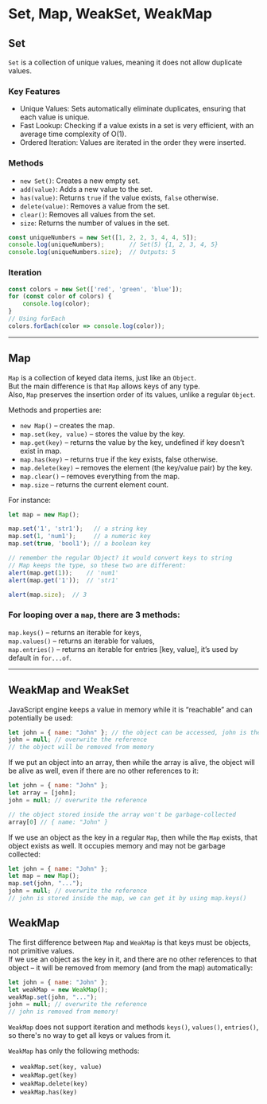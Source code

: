 # Set, Map, WeakSet, WeakMap

## Set

`Set` is a collection of unique values, meaning it does not allow duplicate values.

### Key Features
- Unique Values: Sets automatically eliminate duplicates, ensuring that each value is unique.  
- Fast Lookup: Checking if a value exists in a set is very efficient, with an average time complexity of O(1).  
- Ordered Iteration: Values are iterated in the order they were inserted.

### Methods
- `new Set()`: Creates a new empty set.
- `add(value)`: Adds a new value to the set.
- `has(value)`: Returns `true` if the value exists, `false` otherwise.
- `delete(value)`: Removes a value from the set.
- `clear()`: Removes all values from the set.
- `size`: Returns the number of values in the set.

```js
const uniqueNumbers = new Set([1, 2, 2, 3, 4, 4, 5]);
console.log(uniqueNumbers);       // Set(5) {1, 2, 3, 4, 5}
console.log(uniqueNumbers.size);  // Outputs: 5
```

### Iteration
```js
const colors = new Set(['red', 'green', 'blue']);
for (const color of colors) {
    console.log(color);
}
// Using forEach
colors.forEach(color => console.log(color));
```
---
## Map

`Map` is a collection of keyed data items, just like an `Object`.  
But the main difference is that `Map` allows keys of any type.  
Also, `Map` preserves the insertion order of its values, unlike a regular `Object`.

Methods and properties are:

- `new Map()` – creates the map.
- `map.set(key, value)` – stores the value by the key.
- `map.get(key)` – returns the value by the key, undefined if key doesn’t exist in map.
- `map.has(key)` – returns true if the key exists, false otherwise.
- `map.delete(key)` – removes the element (the key/value pair) by the key.
- `map.clear()` – removes everything from the map.
- `map.size` – returns the current element count.

For instance:
```js
let map = new Map();

map.set('1', 'str1');   // a string key
map.set(1, 'num1');     // a numeric key
map.set(true, 'bool1'); // a boolean key

// remember the regular Object? it would convert keys to string
// Map keeps the type, so these two are different:
alert(map.get(1));    // 'num1'
alert(map.get('1'));  // 'str1'

alert(map.size);  // 3
```

### For looping over a `map`, there are 3 methods:

`map.keys()` – returns an iterable for keys,  
`map.values()` – returns an iterable for values,  
`map.entries()` – returns an iterable for entries [key, value], it’s used by default in `for...of`.  

---

## WeakMap and WeakSet

JavaScript engine keeps a value in memory while it is “reachable” and can potentially be used:
```js
let john = { name: "John" }; // the object can be accessed, john is the reference to it
john = null; // overwrite the reference
// the object will be removed from memory
```
If we put an object into an array, then while the array is alive, the object will be alive as well, even if there are no other references to it:
```js
let john = { name: "John" };
let array = [john];
john = null; // overwrite the reference

// the object stored inside the array won't be garbage-collected
array[0] // { name: "John" }
```
If we use an object as the key in a regular `Map`, then while the `Map` exists, that object exists as well. It occupies memory and may not be garbage collected:
```js
let john = { name: "John" };
let map = new Map();
map.set(john, "...");
john = null; // overwrite the reference
// john is stored inside the map, we can get it by using map.keys()
```

## WeakMap
The first difference between `Map` and `WeakMap` is that keys must be objects, not primitive values.  
If we use an object as the key in it, and there are no other references to that object – it will be removed from memory (and from the map) automatically:
```js
let john = { name: "John" };
let weakMap = new WeakMap();
weakMap.set(john, "...");
john = null; // overwrite the reference
// john is removed from memory!
```
`WeakMap` does not support iteration and methods `keys()`, `values()`, `entries()`, so there's no way to get all keys or values from it.

`WeakMap` has only the following methods:

- `weakMap.set(key, value)`
- `weakMap.get(key)`
- `weakMap.delete(key)`
- `weakMap.has(key)`
